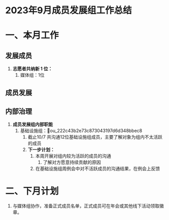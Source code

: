 # 2023年9月成员发展组工作总结

# 一、本月工作

## 发展成员

1.  **志愿者共纳新 1 位：**
    1.  媒体组：1位

## 成员发展

## 内部治理

1.  **成员发展组内部职能**
    1.  基础设施组：👤ou_222c43b2e73c873043197d6d348bbec8
        1.  截止10/7 共沟通12位基础设施组成员，主要了解对象为组内不太活跃的成员
        2.  **下一步计划：**
            1.  本周开展对组内较为活跃的成员的沟通
                1.  了解对方愿意持续贡献的原因
            2.  在基础设施组周例会中对不活跃成员的沟通结果，在例会上反馈

# 二、下月计划

1.  与媒体组协作，准备正式成员名单，正式成员可在年会或其他线下活动领取徽章。